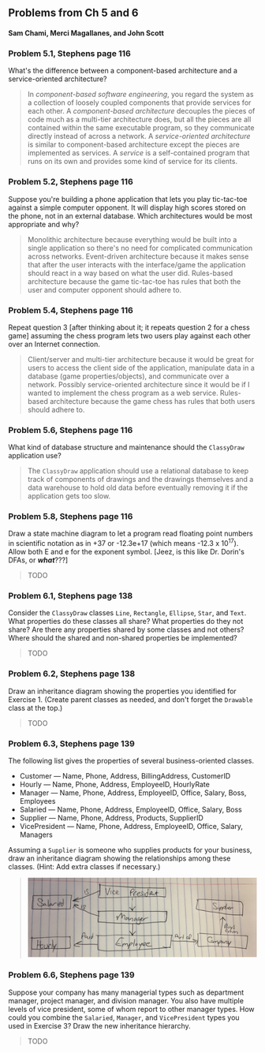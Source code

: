 ##  Problems from Ch 5 and 6
####  Sam Chami, Merci Magallanes, and John Scott

###  Problem 5.1, Stephens page 116

What's the difference between a component-based architecture and a service-oriented architecture?
>  In *component-based software engineering*, you regard the system as a collection of loosely coupled components that provide services for each other. A *component-based architecture* decouples the pieces of code much as a multi-tier architecture does, but all the pieces are all contained within the same executable program, so they communicate directly instead of across a network. A *service-oriented architecture* is similar to component-based architecture except the pieces are implemented as services. A *service* is a self-contained program that runs on its own and provides some kind of service for its clients.

###  Problem 5.2, Stephens page 116

Suppose you're building a phone application that lets you play tic-tac-toe against a simple computer opponent. It will display high scores stored on the phone, not in an external database. Which architectures would be most appropriate and why?
>  Monolithic architecture because everything would be built into a single application so there's no need for complicated communication across networks. Event-driven architecture because it makes sense that after the user interacts with the interface/game the application should react in a way based on what the user did. Rules-based architecture because the game tic-tac-toe has rules that both the user and computer opponent should adhere to.

###  Problem 5.4, Stephens page 116

Repeat question 3 [after thinking about it; it repeats question 2 for a chess game] assuming the chess program lets two users play against each other over an Internet connection.
>  Client/server and multi-tier architecture because it would be great for users to access the client side of the application, manipulate data in a database (game properties/objects), and communicate over a network. Possibly service-oriented architecture since it would be if I wanted to implement the chess program as a web service. Rules-based architecture because the game chess has rules that both users should adhere to.

###  Problem 5.6, Stephens page 116

What kind of database structure and maintenance should the `ClassyDraw` application use?
>  The `ClassyDraw` application should use a relational database to keep track of components of drawings and the drawings themselves and a data warehouse to hold old data before eventually removing it if the application gets too slow.

###  Problem 5.8, Stephens page 116

Draw a state machine diagram to let a program read floating point numbers in scientific notation as in +37 or -12.3e+17 (which means -12.3 x 10<sup>17</sup>). Allow both E and e for the exponent symbol. [Jeez, is this like Dr. Dorin's DFAs, or ***what***???]
>  TODO

###  Problem 6.1, Stephens page 138

Consider the `ClassyDraw` classes `Line`, `Rectangle`, `Ellipse`, `Star`, and `Text`. What properties do these classes all share? What properties do they not share? Are there any properties shared by some classes and not others? Where should the shared and non-shared properties be implemented?
>  TODO

###  Problem 6.2, Stephens page 138

Draw an inheritance diagram showing the properties you identified for Exercise 1. (Create parent classes as needed, and don't forget the `Drawable` class at the top.)
>  TODO

###  Problem 6.3, Stephens page 139

The following list gives the properties of several business-oriented classes.

*  Customer — Name, Phone, Address, BillingAddress, CustomerID
*  Hourly — Name, Phone, Address, EmployeeID, HourlyRate
*  Manager — Name, Phone, Address, EmployeeID, Office, Salary, Boss, Employees
*  Salaried — Name, Phone, Address, EmployeeID, Office, Salary, Boss
*  Supplier — Name, Phone, Address, Products, SupplierID
*  VicePresident — Name, Phone, Address, EmployeeID, Office, Salary, Managers

Assuming a `Supplier` is someone who supplies products for your business, draw an inheritance diagram showing the relationships among these classes. (Hint: Add extra classes if necessary.)
>  ![6-3.jpg](6-3.jpg)


###  Problem 6.6, Stephens page 139

Suppose your company has many managerial types such as department manager, project manager, and division manager. You also have multiple levels of vice president, some of whom report to other manager types. How could you combine the `Salaried`, `Manager`, and `VicePresident` types you used in Exercise 3? Draw the new inheritance hierarchy.
>  TODO
